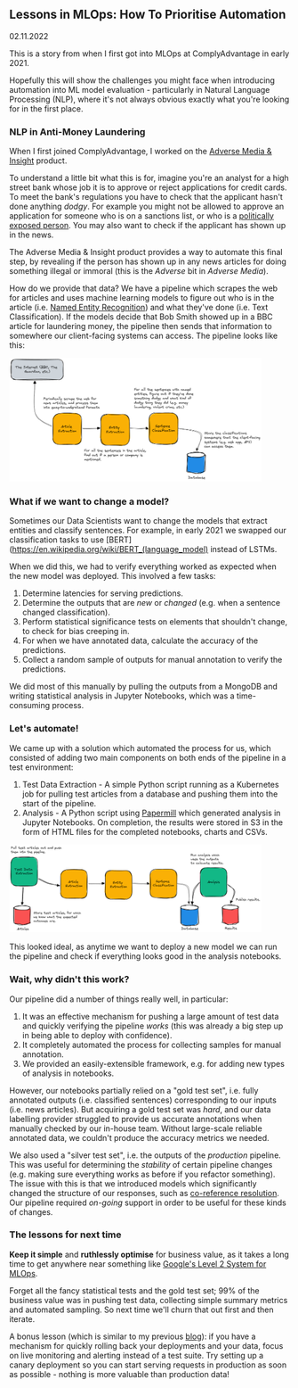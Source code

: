 ## Lessons in MLOps: How To Prioritise Automation

02.11.2022

This is a story from when I first got into MLOps at ComplyAdvantage in early 2021.

Hopefully this will show the challenges you might face when introducing automation into ML model evaluation - particularly in Natural Language Processing (NLP), where it's not always obvious exactly what you're looking for in the first place.

### NLP in Anti-Money Laundering

When I first joined ComplyAdvantage, I worked on the [Adverse Media & Insight](https://complyadvantage.com/negative-news-screening-tool) product.

To understand a little bit what this is for, imagine you're an analyst for a high street bank whose job it is to approve or reject applications for credit cards. To meet the bank's regulations you have to check that the applicant hasn't done anything _dodgy_. For example you might not be allowed to approve an application for someone who is on a sanctions list, or who is a [politically exposed person](https://en.wikipedia.org/wiki/Politically_exposed_person). You may also want to check if the applicant has shown up in the news.

The Adverse Media & Insight product provides a way to automate this final step, by revealing if the person has shown up in any news articles for doing something illegal or immoral (this is the _Adverse_ bit in _Adverse Media_).

How do we provide that data? We have a pipeline which scrapes the web for articles and uses machine learning models to figure out who is in the article (i.e. [Named Entity Recognition](https://en.wikipedia.org/wiki/Named-entity_recognition)) and what they've done (i.e. Text Classification). If the models decide that Bob Smith showed up in a BBC article for laundering money, the pipeline then sends that information to somewhere our client-facing systems can access. The pipeline looks like this:

<img src="blog_2022_11_02_a.png" alt="Pipeline" width="90%" height="auto">

### What if we want to change a model?

Sometimes our Data Scientists want to change the models that extract entities and classify sentences. For example, in early 2021 we swapped our classification tasks to use [BERT](https://en.wikipedia.org/wiki/BERT_(language_model) instead of LSTMs.

When we did this, we had to verify everything worked as expected when the new model was deployed. This involved a few tasks:

1. Determine latencies for serving predictions.
2. Determine the outputs that are _new_ or _changed_ (e.g. when a sentence changed classification).
3. Perform statistical significance tests on elements that shouldn't change, to check for bias creeping in.
4. For when we have annotated data, calculate the accuracy of the predictions.
5. Collect a random sample of outputs for manual annotation to verify the predictions.

We did most of this manually by pulling the outputs from a MongoDB and writing statistical analysis in Jupyter Notebooks, which was a time-consuming process.

### Let's automate!

We came up with a solution which automated the process for us, which consisted of adding two main components on both ends of the pipeline in a test environment:

1. Test Data Extraction - A simple Python script running as a Kubernetes job for pulling test articles from a database and pushing them into the start of the pipeline.
2. Analysis - A Python script using [Papermill](https://github.com/nteract/papermill) which generated analysis in Jupyter Notebooks. On completion, the results were stored in S3 in the form of HTML files for the completed notebooks, charts and CSVs.

<img src="blog_2022_11_02_b.png" alt="Pipeline Analysis" width="90%" height="auto">

This looked ideal, as anytime we want to deploy a new model we can run the pipeline and check if everything looks good in the analysis notebooks.

### Wait, why didn't this work?

Our pipeline did a number of things really well, in particular:

1. It was an effective mechanism for pushing a large amount of test data and quickly verifying the pipeline _works_ (this was already a big step up in being able to deploy with confidence).
2. It completely automated the process for collecting samples for manual annotation.
3. We provided an easily-extensible framework, e.g. for adding new types of analysis in notebooks.

However, our notebooks partially relied on a "gold test set", i.e. fully annotated outputs (i.e. classified sentences) corresponding to our inputs (i.e. news articles). But acquiring a gold test set was _hard_, and our data labelling provider struggled to provide us accurate annotations when manually checked by our in-house team. Without large-scale reliable annotated data, we couldn't produce the accuracy metrics we needed.

We also used a "silver test set", i.e. the outputs of the _production_ pipeline. This was useful for determining the _stability_ of certain pipeline changes (e.g. making sure everything works as before if you refactor something). The issue with this is that we introduced models which significantly changed the structure of our responses, such as [co-reference resolution](https://nlp.stanford.edu/projects/coref.shtml). Our pipeline required _on-going_ support in order to be useful for these kinds of changes.

### The lessons for next time

**Keep it simple** and **ruthlessly optimise** for business value, as it takes a long time to get anywhere near something like [Google's Level 2 System for MLOps](https://cloud.google.com/architecture/mlops-continuous-delivery-and-automation-pipelines-in-machine-learning#mlops_level_2_cicd_pipeline_automation).

Forget all the fancy statistical tests and the gold test set; 99% of the business value was in pushing test data, collecting simple summary metrics and automated sampling. So next time we'll churn that out first and then iterate.

A bonus lesson (which is similar to my previous [blog](https://petermnhull.github.io/#/blog/2022_10_24_mini_data_warehouse)): if you have a mechanism for quickly rolling back your deployments and your data, focus on live monitoring and alerting instead of a test suite. Try setting up a canary deployment so you can start serving requests in production as soon as possible - nothing is more valuable than production data!

